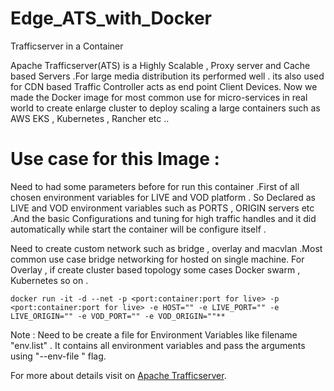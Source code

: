 # Edge_ATS_with_Docker
Trafficserver in a Container

Apache Trafficserver(ATS) is a Highly Scalable , Proxy server and Cache based Servers .For large media distribution its performed well . its also used for CDN based Traffic Controller acts as end point Client Devices. Now we made the Docker image for most common use for micro-services in real world to create enlarge cluster to deploy scaling a large containers such as AWS EKS , Kubernetes , Rancher etc ..

# Use case for this Image :

Need to had some parameters before for run this container .First of all chosen environment variables for LIVE and VOD platform . So Declared as LIVE and VOD environment variables such as PORTS , ORIGIN servers etc .And the basic Configurations and tuning for high traffic handles and it did automatically while start the container will be configure itself .

Need to create custom network such as bridge , overlay and macvlan .Most common use case bridge networking for hosted on single machine. For Overlay , if create cluster based topology some cases Docker swarm , Kubernetes so on .
```
docker run -it -d --net -p <port:container:port for live> -p <port:container:port for live> -e HOST="" -e LIVE_PORT="" -e LIVE_ORIGIN="" -e VOD_PORT="" -e VOD_ORIGIN=""**
```

Note : Need to be create a file for Environment Variables like filename "env.list" . It contains all environment variables and pass the arguments using "--env-file " flag.

For more about details visit on [Apache Trafficserver](https://docs.trafficserver.apache.org/).

